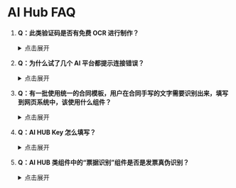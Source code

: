 # AI Hub FAQ

1. **Q：此类验证码是否有免费 OCR 进行制作？**

    <details>

    <summary>点击展开</summary>

    ![用户登录界面](https://docimages.blob.core.chinacloudapi.cn/images/AIHub/userlogin20210825.png)

    **A：** 此类比较模糊的验证码，目前推荐的是打码平台、市场组件（超级鹰）非免费的。您也可以尝试 AI HUB 组件里面的的“通用文字识别”。
    </details>

2. **Q：为什么试了几个 AI 平台都提示连接错误？**
    <details>

    <summary>点击展开</summary>

    ![AI Hub](https://docimages.blob.core.chinacloudapi.cn/images/AIHub/aihuberror20210825.png)

    **A：** AI Hub 组件需要通过企业版 SaaS 用户授权，许可证激活可通过 AI Hub Key 授权登录。
    </details>

3. **Q：有一批使用统一的合同模板，用户在合同手写的文字需要识别出来，填写到网页系统中，该使用什么组件？**

    <details>

    <summary>点击展开</summary>

    **A：** 可以使用编辑器中的“AI HUB”类的组件。

    ![通用文字识别](https://docimages.blob.core.chinacloudapi.cn/images/AIHub/aihubocr20210826.png)
    </details>

4. **Q：AI HUB Key 怎么填写？**

    <details>

    <summary>点击展开</summary>

    **A：** AI HUB 是对接的市场上的第三方 AI 服务，需要自己购买对应的第三方 AI 服务后，把对应的授权 key 填写到 AI HUB 平台；AI HUB 平台上生成自己账号的 AI HUB KEY 放在组件里面，组件就可以直接调用对应的 AI 服务了。

    </details>

5. **Q：AI HUB 类组件中的“票据识别”组件是否是发票真伪识别？**

    <details>

    <summary>点击展开</summary>

    **A：** 不是，票据识别组件是内容识别，提取内容可在税务局网站进行真伪识别。

    </details>
